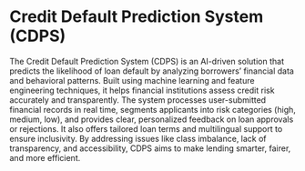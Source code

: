 # Credit Default Prediction System (CDPS)

The Credit Default Prediction System (CDPS) is an AI-driven solution that predicts the likelihood of loan default by analyzing borrowers’ financial data and behavioral patterns. Built using machine learning and feature engineering techniques, it helps financial institutions assess credit risk accurately and transparently. The system processes user-submitted financial records in real time, segments applicants into risk categories (high, medium, low), and provides clear, personalized feedback on loan approvals or rejections. It also offers tailored loan terms and multilingual support to ensure inclusivity. By addressing issues like class imbalance, lack of transparency, and accessibility, CDPS aims to make lending smarter, fairer, and more efficient.
 







